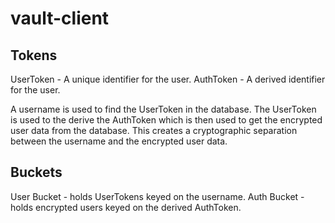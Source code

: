 # vault-client


## Tokens
UserToken - A unique identifier for the user.
AuthToken - A derived identifier for the user.


A username is used to find the UserToken in the database. The UserToken is used to the derive the AuthToken which is then used to get the encrypted user data from the database. This creates a cryptographic separation between the username and the encrypted user data.

## Buckets
User Bucket - holds UserTokens keyed on the username.
Auth Bucket - holds encrypted users keyed on the derived AuthToken.